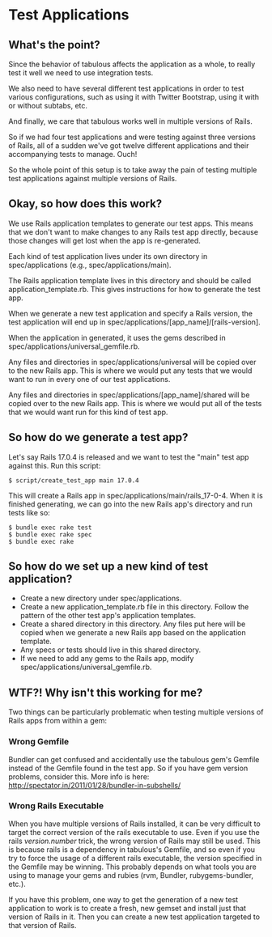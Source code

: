# Test Applications



## What's the point?

Since the behavior of tabulous affects the application as a whole, to really
test it well we need to use integration tests.

We also need to have several different test applications in order to test
various configurations, such as using it with Twitter Bootstrap, using it with
or without subtabs, etc.

And finally, we care that tabulous works well in multiple versions of Rails.

So if we had four test applications and were testing against three versions of
Rails, all of a sudden we've got twelve different applications and their
accompanying tests to manage.  Ouch!

So the whole point of this setup is to take away the pain of testing multiple
test applications against multiple versions of Rails.



## Okay, so how does this work?

We use Rails application templates to generate our test apps.  This means that
we don't want to make changes to any Rails test app directly, because those
changes will get lost when the app is re-generated.

Each kind of test application lives under its own directory in spec/applications
(e.g., spec/applications/main).

The Rails application template lives in this directory and should be called
application_template.rb.  This gives instructions for how to generate the test
app.

When we generate a new test application and specify a Rails version, the test
application will end up in spec/applications/[app_name]/[rails-version].

When the application in generated, it uses the gems described in
spec/applications/universal_gemfile.rb.

Any files and directories in spec/applications/universal will be copied over to
the new Rails app.  This is where we would put any tests that we would want to
run in every one of our test applications.

Any files and directories in spec/applications/[app_name]/shared will be copied
over to the new Rails app.  This is where we would put all of the tests that we
would want run for this kind of test app.



## So how do we generate a test app?

Let's say Rails 17.0.4 is released and we want to test the "main" test app
against this.  Run this script:

    $ script/create_test_app main 17.0.4

This will create a Rails app in spec/applications/main/rails_17-0-4.  When it is
finished generating, we can go into the new Rails app's directory and run tests
like so:

    $ bundle exec rake test
    $ bundle exec rake spec
    $ bundle exec rake



## So how do we set up a new kind of test application?

* Create a new directory under spec/applications.
* Create a new application_template.rb file in this directory.  Follow the
  pattern of the other test app's application templates.
* Create a shared directory in this directory.  Any files put here will be
  copied when we generate a new Rails app based on the application template.
* Any specs or tests should live in this shared directory.
* If we need to add any gems to the Rails app, modify
  spec/applications/universal_gemfile.rb.



## WTF?! Why isn't this working for me?

Two things can be particularly problematic when testing multiple versions of
Rails apps from within a gem:

### Wrong Gemfile

Bundler can get confused and accidentally use the tabulous gem's Gemfile
instead of the Gemfile found in the test app.  So if you have gem version
problems, consider this.  More info is here: http://spectator.in/2011/01/28/bundler-in-subshells/

### Wrong Rails Executable

When you have multiple versions of Rails installed, it can be very difficult
to target the correct version of the rails executable to use.  Even if you
use the rails _version.number_ trick, the wrong version of Rails may still
be used.  This is because rails is a dependency in tabulous's Gemfile, and so
even if you try to force the usage of a different rails executable, the version
specified in the Gemfile may be winning.  This probably depends on what tools
you are using to manage your gems and rubies (rvm, Bundler, rubygems-bundler,
etc.).

If you have this problem, one way to get the generation of a new test application
to work is to create a fresh, new gemset and install just that version of
Rails in it.  Then you can create a new test application targeted to that
version of Rails.
